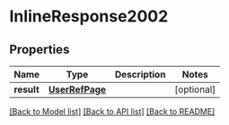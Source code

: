 # InlineResponse2002

## Properties
Name | Type | Description | Notes
------------ | ------------- | ------------- | -------------
**result** | [**UserRefPage**](UserRefPage.md) |  | [optional] 

[[Back to Model list]](../README.md#documentation-for-models) [[Back to API list]](../README.md#documentation-for-api-endpoints) [[Back to README]](../README.md)


